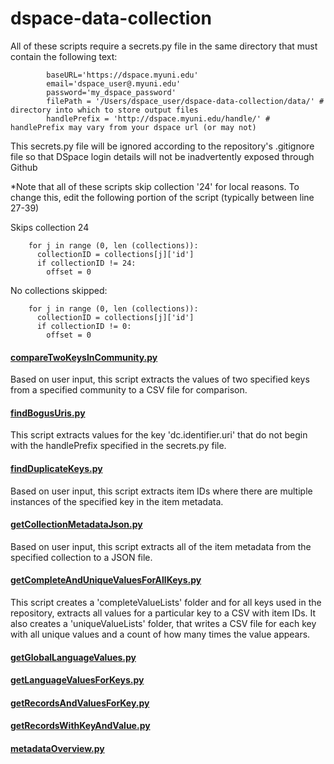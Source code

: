 # dspace-data-collection

All of these scripts require a secrets.py file in the same directory that must contain the following text:
```
        baseURL='https://dspace.myuni.edu'
        email='dspace_user@.myuni.edu'
        password='my_dspace_password'    
        filePath = '/Users/dspace_user/dspace-data-collection/data/' # directory into which to store output files
        handlePrefix = 'http://dspace.myuni.edu/handle/' # handlePrefix may vary from your dspace url (or may not)
```
This secrets.py file will be ignored according to the repository's .gitignore file so that DSpace login details will not be inadvertently exposed through Github

*Note that all of these scripts skip collection '24' for local reasons. To change this, edit the following portion of the script (typically between line 27-39)

Skips collection 24 

        for j in range (0, len (collections)):
          collectionID = collections[j]['id']
          if collectionID != 24:
            offset = 0
            
No collections skipped:

        for j in range (0, len (collections)):
          collectionID = collections[j]['id']
          if collectionID != 0:
            offset = 0
#### [compareTwoKeysInCommunity.py](compareTwoKeysInCommunity.py)
Based on user input, this script extracts the values of two specified keys from a specified community to a CSV file for comparison.

#### [findBogusUris.py](findBogusUris.py)
This script extracts values for the key 'dc.identifier.uri' that do not begin with the handlePrefix specified in the secrets.py file. 

#### [findDuplicateKeys.py](findDuplicateKeys.py)
Based on user input, this script extracts item IDs where there are multiple instances of the specified key in the item metadata.

#### [getCollectionMetadataJson.py](getCollectionMetadataJson.py)
Based on user input, this script extracts all of the item metadata from the specified collection to a JSON file.

#### [getCompleteAndUniqueValuesForAllKeys.py](getCompleteAndUniqueValuesForAllKeys.py)
This script creates a 'completeValueLists' folder and for all keys used in the repository, extracts all values for a particular key to a CSV with item IDs.  It also creates a 'uniqueValueLists' folder, that writes a CSV file for each key with all unique values and a count of how many times the value appears.

#### [getGlobalLanguageValues.py](getGlobalLanguageValues.py)

#### [getLanguageValuesForKeys.py](getLanguageValuesForKeys.py)

#### [getRecordsAndValuesForKey.py](getRecordsAndValuesForKey.py)

#### [getRecordsWithKeyAndValue.py](getRecordsWithKeyAndValue.py)

#### [metadataOverview.py](metadataOverview.py)

